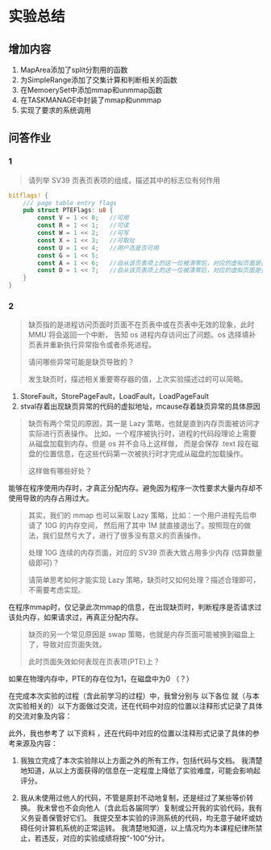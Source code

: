 # 实验总结

## 增加内容

1. MapArea添加了split分割用的函数
2. 为SimpleRange添加了交集计算和判断相关的函数
3. 在MemoerySet中添加mmap和unmmap函数
4. 在TASKMANAGE中封装了mmap和unmmap
5. 实现了要求的系统调用

## 问答作业

### 1
>请列举 SV39 页表页表项的组成，描述其中的标志位有何作用

```rust
bitflags! {
    /// page table entry flags
    pub struct PTEFlags: u8 {
        const V = 1 << 0;   //可用
        const R = 1 << 1;   //可读
        const W = 1 << 2;   //可写
        const X = 1 << 3;   //可取址
        const U = 1 << 4;   //用户态是否可用
        const G = 1 << 5;   
        const A = 1 << 6;   //自从该页表项上的这一位被清零后，对应的虚拟页面是否被访问过
        const D = 1 << 7;   //自从该页表项上的这一位被清零后，对应的虚拟页面是否被修改过
    }
}
```

### 2

>缺页指的是进程访问页面时页面不在页表中或在页表中无效的现象，此时 MMU 将会返回一个中断， 告知 os 进程内存访问出了问题。os 选择填补页表并重新执行异常指令或者杀死进程。
>
>请问哪些异常可能是缺页导致的？
>
>发生缺页时，描述相关重要寄存器的值，上次实验描述过的可以简略。

1. StoreFault，StorePageFault，LoadFault，LoadPageFault
2. stval存着出现缺页异常的代码的虚拟地址，mcause存着缺页异常的具体原因

>缺页有两个常见的原因，其一是 Lazy 策略，也就是直到内存页面被访问才实际进行页表操作。 比如，一个程序被执行时，进程的代码段理论上需要从磁盘加载到内存。但是 os 并不会马上这样做， 而是会保存 .text 段在磁盘的位置信息，在这些代码第一次被执行时才完成从磁盘的加载操作。
>
>    这样做有哪些好处？

能够在程序使用内存时，才真正分配内存。避免因为程序一次性要求大量内存却不使用导致的内存占用过大。

>其实，我们的 mmap 也可以采取 Lazy 策略，比如：一个用户进程先后申请了 10G 的内存空间， 然后用了其中 1M 就直接退出了。按照现在的做法，我们显然亏大了，进行了很多没有意义的页表操作。
>
>    处理 10G 连续的内存页面，对应的 SV39 页表大致占用多少内存 (估算数量级即可)？
>
>    请简单思考如何才能实现 Lazy 策略，缺页时又如何处理？描述合理即可，不需要考虑实现。

在程序mmap时，仅记录此次mmap的信息，在出现缺页时，判断程序是否请求过该处内存，如果请求过，再真正分配内存。

>缺页的另一个常见原因是 swap 策略，也就是内存页面可能被换到磁盘上了，导致对应页面失效。
>
>    此时页面失效如何表现在页表项(PTE)上？

如果在物理内存中，PTE的存在位为1，在磁盘中为0
（？）

在完成本次实验的过程（含此前学习的过程）中，我曾分别与 以下各位 就（与本次实验相关的）以下方面做过交流，还在代码中对应的位置以注释形式记录了具体的交流对象及内容：

此外，我也参考了 以下资料 ，还在代码中对应的位置以注释形式记录了具体的参考来源及内容：


1. 我独立完成了本次实验除以上方面之外的所有工作，包括代码与文档。 我清楚地知道，从以上方面获得的信息在一定程度上降低了实验难度，可能会影响起评分。

2. 我从未使用过他人的代码，不管是原封不动地复制，还是经过了某些等价转换。 我未曾也不会向他人（含此后各届同学）复制或公开我的实验代码，我有义务妥善保管好它们。 我提交至本实验的评测系统的代码，均无意于破坏或妨碍任何计算机系统的正常运转。 我清楚地知道，以上情况均为本课程纪律所禁止，若违反，对应的实验成绩将按“-100”分计。
